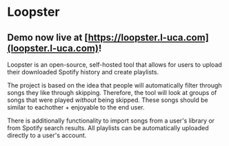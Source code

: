 # Loopster

## Demo now live at [https://loopster.l-uca.com](loopster.l-uca.com)!

Loopster is an open-source, self-hosted tool that allows for users to upload their downloaded Spotify history and create playlists.

The project is based on the idea that people will automatically filter through songs they like through skipping. Therefore, the tool will look at groups of songs that were played *without* being skipped. These songs should be similar to eachother + enjoyable to the end user.

There is additionally functionality to import songs from a user's library or from Spotify search results. All playlists can be automatically uploaded directly to a user's account.